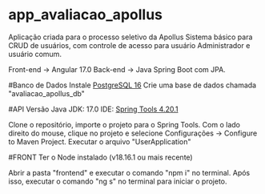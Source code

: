 # app_avaliacao_apollus
Aplicação criada para o processo seletivo da Apollus
Sistema básico para CRUD de usuários, com controle de acesso para usuário Administrador e usuário comum.

Front-end -> Angular 17.0
Back-end -> Java Spring Boot com JPA.

#Banco de Dados
Instale <a href="https://www.postgresql.org/download/">PostgreSQL 16</a>
Crie uma base de dados chamada "avaliacao_apollus_db"

#API
Versão Java JDK: 17.0
IDE: <a href="https://spring.io/tools">Spring Tools 4.20.1</a>

Clone o repositório, importe o projeto para o Spring Tools. Com o lado direito do mouse, clique no projeto e selecione Configurações -> Configure to Maven Project.
Executar o arquivo "UserApplication"

#FRONT
Ter o Node instalado (v18.16.1 ou mais recente)

Abrir a pasta "frontend" e executar o comando "npm i" no terminal. 
Após isso, executar o comando "ng s" no terminal para iniciar o projeto.


